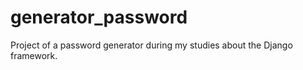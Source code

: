 # generator_password

Project of a password generator during my studies about the Django framework.
